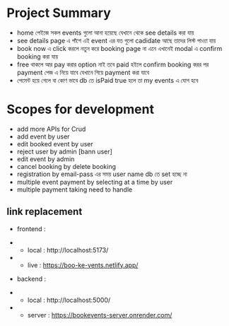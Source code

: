 # Project Summary

- home পেইজে সকল events গুলো আনা হয়েছে যেখানে থেকে see details করা যায়
- see details page এ পাঁশে এই event এর যত গুলো cadidate আছে তাদের লিস্ট পাও্যা যায়
- book now এ click করলে নতুন করে booking page না এনে এখানেই modal এ confirm booking করা যায়
- free থাকলে আর pay করার option নাই তবে paid হইলে confirm booking করর পর payment পেজ এ নিয়ে যাবে যেখানে গিয়ে payment করা যাবে
- পেমেন্ট হয়ে গেলে বা কোণ ভাবে db তে isPaid true হলে তা my events এ যোগ হবে

# Scopes for development

- add more APIs for Crud
- add event by user
- edit booked event by user
- reject user by admin [bann user]
- edit event by admin
- cancel booking by delete booking
- registration by email-pass এর সময় user name db তে set হচ্ছে না
- multiple event payment by selecting at a time by user
- multiple payment taking need to handle

## link replacement

- frontend :
- - local : http://localhost:5173/
- - live : https://boo-ke-vents.netlify.app/

- backend :
- - local : http://localhost:5000/
- - server : https://bookevents-server.onrender.com/
